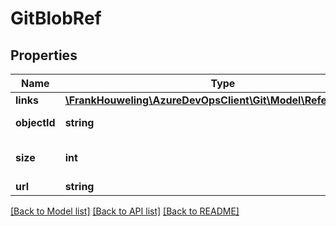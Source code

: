 # GitBlobRef

## Properties
Name | Type | Description | Notes
------------ | ------------- | ------------- | -------------
**links** | [**\FrankHouweling\AzureDevOpsClient\Git\Model\ReferenceLinks**](ReferenceLinks.md) |  | [optional] 
**objectId** | **string** | SHA1 hash of git object | [optional] 
**size** | **int** | Size of blob content (in bytes) | [optional] 
**url** | **string** |  | [optional] 

[[Back to Model list]](../README.md#documentation-for-models) [[Back to API list]](../README.md#documentation-for-api-endpoints) [[Back to README]](../README.md)


